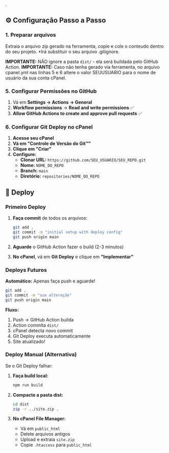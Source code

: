 .


## ⚙️ Configuração Passo a Passo

### 1. Preparar arquivos
Extraia o arquivo zip gerado na ferramenta, copie e cole o conteudo dentro do seu projeto.
*Irá substituir o seu arquivo .gitignore.

**IMPORTANTE:** NÃO ignore a pasta `dist/` - ela será buildada pelo GitHub Action.
**IMPORTANTE:** Caso não tenha gerado via ferramenta, no arquivo cpanel.yml nas linhas 5 e 6 altere o valor SEUUSUARIO para o nome de usuário da sua conta cPanel.

### 5. Configurar Permissões no GitHub

1. Vá em **Settings → Actions → General**
2. **Workflow permissions** → **Read and write permissions** ✅
3. **Allow GitHub Actions to create and approve pull requests** ✅

### 6. Configurar Git Deploy no cPanel

1. **Acesse seu cPanel**
2. **Vá em "Controle de Versão do Git™"**
3. **Clique em "Criar"**
4. **Configure:**
   - **Clonar URL:** `https://github.com/SEU_USUARIO/SEU_REPO.git`
   - **Nome:** `NOME_DO_REPO`
   - **Branch:** `main`
   - **Diretório:** `repositories/NOME_DO_REPO`

## 🚀 Deploy

### Primeiro Deploy

1. **Faça commit** de todos os arquivos:
   ```bash
   git add .
   git commit -m "initial setup with deploy config"
   git push origin main
   ```

2. **Aguarde** o GitHub Action fazer o build (2-3 minutos)

3. **No cPanel**, vá em **Git Deploy** e clique em **"Implementar"**

### Deploys Futuros

**Automático:** Apenas faça push e aguarde!

```bash
git add .
git commit -m "sua alteração"
git push origin main
```

**Fluxo:**
1. Push → GitHub Action builda
2. Action commita `dist/`
3. cPanel detecta novo commit
4. Git Deploy executa automaticamente
5. Site atualizado!


### Deploy Manual (Alternativa)

Se o Git Deploy falhar:

1. **Faça build local:**
   ```bash
   npm run build
   ```

2. **Compacte a pasta dist:**
   ```bash
   cd dist
   zip -r ../site.zip .
   ```

3. **No cPanel File Manager:**
   - Vá em `public_html`
   - Delete arquivos antigos
   - Upload e extraia `site.zip`
   - Copie `.htaccess` para `public_html`
